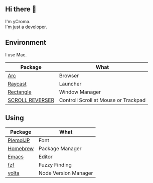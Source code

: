 ## Hi there 👋
I'm yCroma.  
I'm just a developer.

## Environment
I use Mac.

| Package | What |
| --- | --- |
| [Arc](https://arc.net/) | Browser|
| [Raycast](https://www.raycast.com/) | Launcher |
| [Rectangle](https://rectangleapp.com/) | Window Manager |
| [SCROLL REVERSER](https://pilotmoon.com/scrollreverser/) | Controll Scroll at Mouse or Trackpad |



## Using

| Package | What |
| --- | --- |
| [PlemolJP](https://github.com/yuru7/PlemolJP) | Font |
| [Homebrew](https://brew.sh/ja/) | Package Manager |
| [Emacs](https://www.gnu.org/software/emacs/) | Editor |
| [fzf](https://github.com/junegunn/fzf) | Fuzzy Finding |
| [volta](https://volta.sh/) | Node Version Manager |


<!--Tool Manager
Target 	Manager
**yCroma/yCroma** is a ✨ _special_ ✨ repository because its `README.md` (this file) appears on your GitHub profile.

Here are some ideas to get you started:

- 🔭 I’m currently working on ...
- 🌱 I’m currently learning ...
- 👯 I’m looking to collaborate on ...
- 🤔 I’m looking for help with ...
- 💬 Ask me about ...
- 📫 How to reach me: ...
- 😄 Pronouns: ...
- ⚡ Fun fact: ...
-->
